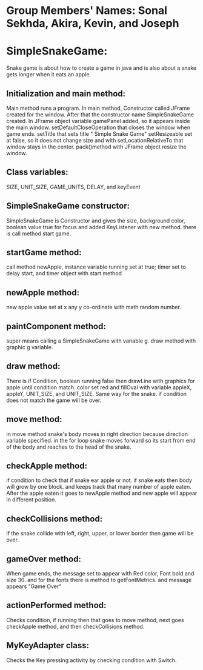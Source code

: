 # Group Members' Names: Sonal Sekhda, Akira, Kevin, and  Joseph

# SimpleSnakeGame:
Snake game is about how to create a game in java and is also about a snake gets longer when it eats an apple.

## Initialization and main method:
Main method runs a program. In main method, Constructor called JFrame created for the window.
After that the constructor name SimpleSnakeGame created.
In JFrame object variable gamePanel added, so it appears inside the main window.
setDefaultCloseOperation that closes the window when game ends.
setTitle that sets title " Simple Snake Game"
setResizeable set at false, so it does not change size and with 
setLocationRelativeTo that window stays in the center. 
pack()method with JFrame object resize the window.
## Class variables:
SIZE, UNIT_SIZE, GAME_UNITS, DELAY, and keyEvent

## SimpleSnakeGame constructor:
SimpleSnakeGame is Constructor and gives the size, background color, boolean value true for focus 
and added KeyListener with new method.
there is call method start game.

## startGame method:
call method newApple, instance variable running set at true;
timer set to delay start, and timer object with start method 
## newApple method:
new apple value set at x any y co-ordinate with math random number.

## paintComponent method:
super means calling a SimpleSnakeGame with variable g.
draw method with graphic g variable.

## draw method:
There is if Condition, boolean running  false then drawLine with graphics for apple until condition match.
color set red and fillOval with variable appleX, appleY, UNIT_SIZE, and UNIT_SIZE. Same way for the  snake.
if condition does not match the game will be over.
## move method:
in move method snake's body moves in right direction because direction variable specified. 
in the for loop snake moves forward so its start from end of the body and reaches to the head of the snake.

## checkApple method:
if condition to check that if snake ear apple or not. if snake eats then body will grow by one block.
and keeps track that many number of apple eaten. 
After the apple eaten it goes to newApple method and new apple will appear in different position. 
## checkCollisions method:
if the snake collide with left, right, upper, or lower border then game will be over.
## gameOver method:
When game ends, the message set to appear with Red color, Font bold and size 30.
and for the fonts there is method to getFontMetrics. 
and message appears "Game Over"
## actionPerformed method:
Checks condition, if running then that goes to move method, next goes checkApple method, 
and then checkCollisions method.
## MyKeyAdapter class:
 Checks the Key pressing activity by checking condition with Switch.